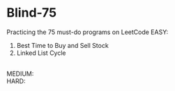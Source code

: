 # Blind-75
Practicing the 75 must-do programs on LeetCode
EASY:
<br>
1. Best Time to Buy and Sell Stock
2. Linked List Cycle
<br>
MEDIUM:
<br>
HARD:
